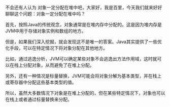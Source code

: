 不会还有人认为 对象一定分配在堆中吧，大家好，我是百里，今天我们就来好好聊聊这个问题：对象一定分配在堆中吗？

首先，按照Java的传统观念，对象通常是在堆内存中分配的。这是因为堆内存是JVM中用于存储对象实例和数组的地方。

但是，如果我们深入挖掘，就会发现这不是唯一的答案。Java其实提供了一些优化手段，可以在特定情况下将对象分配在其他地方。

比如，通过逃逸分析，JVM可以确定某些对象不会逃逸出方法作用域，这时就可以在栈上分配对象，从而避免了在堆上分配。

另外，还有一种情况是标量替换，JVM可能会将对象分解为基本类型，并在栈上或寄存器中分配这些基本类型的值。

所以，虽然大多数情况下对象是在堆上分配的，但在某些特定情况下，对象也可以在栈上或者通过标量替换来分配。

